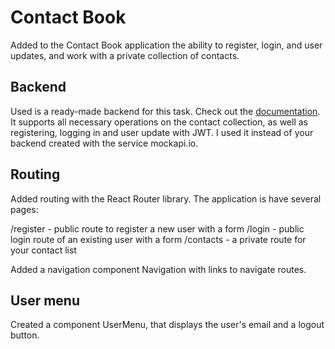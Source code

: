 # Contact Book

Added to the Contact Book application the ability to register, login, and user
updates, and work with a private collection of contacts.

## Backend

Used is a ready-made backend for this task. Check out the
[documentation](https://connections-api.herokuapp.com/docs/). It supports all
necessary operations on the contact collection, as well as registering, logging
in and user update with JWT. I used it instead of your backend created with the
service mockapi.io.

## Routing

Added routing with the React Router library. The application is have several
pages:

/register - public route to register a new user with a form /login - public
login route of an existing user with a form /contacts - a private route for your
contact list

Added a navigation component Navigation with links to navigate routes.

## User menu

Created a component UserMenu, that displays the user's email and a logout
button.
